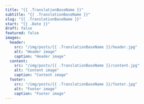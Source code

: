 ```yaml
---
title: "{{ .TranslationBaseName }}"
subtitle: "{{ .TranslationBaseName }}"
slug: "{{ .TranslationBaseName }}"
start: "{{ .Date }}"
draft: false
featured: false
images:
  header:
    src: "/img/posts/{{ .TranslationBaseName }}/header.jpg"
    alt: "Header image"
    caption: "Header image"
  content:
    src: "/img/posts/{{ .TranslationBaseName }}/content.jpg"
    alt: "Content image"
    caption: "Content image"
  footer:
    src: "/img/posts/{{ .TranslationBaseName }}/footer.jpg"
    alt: "Footer image"
    caption: "Footer image"
---
```

